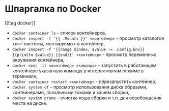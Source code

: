 Шпаргалка по Docker
===================

[[!tag docker]]

* `docker container ls` - список контейнеров,
* `docker inspect -f '{{ .Mounts }}' <контейнер>` - просмотр каталогов хост-системы, монтируемых в контейнер,
* `docker inspect -f '{{range $index, $value := .Config.Env}} {{println $value}} {{end}}' <контейнер>` - просмотр переменных окружения контейнера,
* `docker exec -it <контейнер> <команда>` - запустить в работающем контейнере указанную команду в интерактивном режиме в терминале,
* `docker container restart <контейнер>` - перезапустить контейнер,
* `docker system df` - просмотр использования диска образами, контейнерами, локальными томами и кэшем сборки,
* `docker system prune` - очистка кэша сборки и т.п. для освобождения места на диске.
